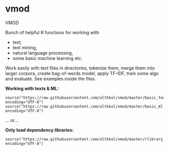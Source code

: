 # vmod
VMOD

Bunch of helpful R functions for working with 
* text, 
* text mining, 
* natural language processing,
* some basic machine learning etc.

Work easily with text files in directories, tokenize them, merge them into larger corpora, create bag-of-words model, apply TF-IDF, train some algo and evaluate. See examples inside the files.

**Working with texts & ML:**
```
source("https://raw.githubusercontent.com/oltkkol/vmod/master/basic_text.r", encoding="UTF-8")
source("https://raw.githubusercontent.com/oltkkol/vmod/master/basic_ml.r", encoding="UTF-8")
```

... or...

**Only load dependency libraries:**
```
source("https://raw.githubusercontent.com/oltkkol/vmod/master/rlibrary_dependency.r", encoding="UTF-8")
```
